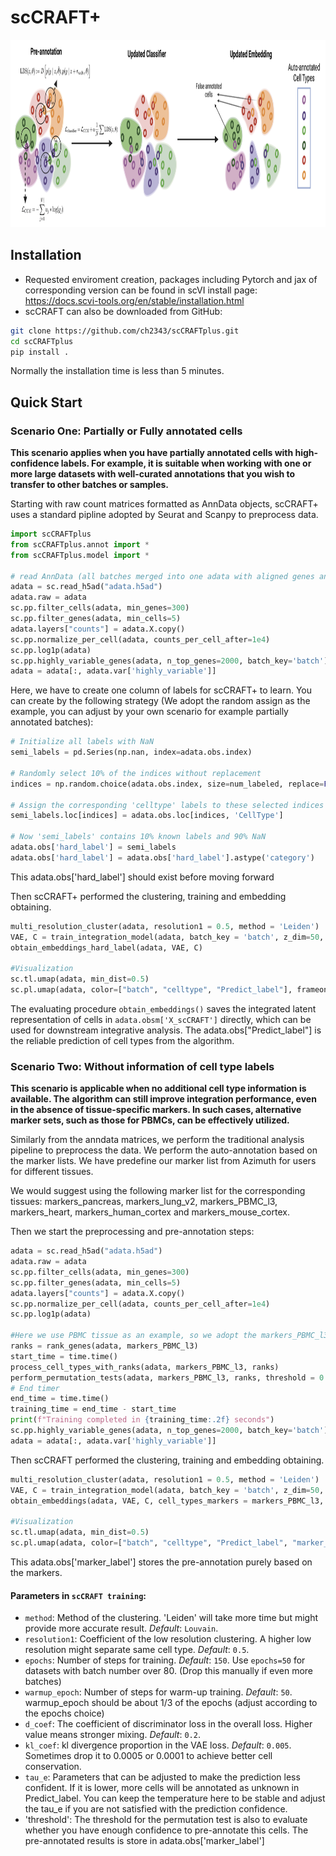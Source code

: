 # scCRAFT+
<img src="scCRAFT+.png" alt="Model Architecture"  width="1400" height="300"/>

## Installation
* Requested enviroment creation, packages including Pytorch and jax of corresponding version can be found in scVI install page: https://docs.scvi-tools.org/en/stable/installation.html
* scCRAFT can also be downloaded from GitHub:
```bash
git clone https://github.com/ch2343/scCRAFTplus.git
cd scCRAFTplus
pip install .
```

Normally the installation time is less than 5 minutes.

## Quick Start
### Scenario One: Partially or Fully annotated cells
**This scenario applies when you have partially annotated cells with high-confidence labels. For example, it is suitable when working with one or more large datasets with well-curated annotations that you wish to transfer to other batches or samples.**

Starting with raw count matrices formatted as AnnData objects, scCRAFT+ uses a standard pipline adopted by Seurat and Scanpy to preprocess data.
```python
import scCRAFTplus
from scCRAFTplus.annot import *
from scCRAFTplus.model import *

# read AnnData (all batches merged into one adata with aligned genes and metadata contains the batch indicator 'batch' for example in adata.obs)
adata = sc.read_h5ad("adata.h5ad")
adata.raw = adata
sc.pp.filter_cells(adata, min_genes=300)
sc.pp.filter_genes(adata, min_cells=5)
adata.layers["counts"] = adata.X.copy()
sc.pp.normalize_per_cell(adata, counts_per_cell_after=1e4)
sc.pp.log1p(adata)
sc.pp.highly_variable_genes(adata, n_top_genes=2000, batch_key='batch')
adata = adata[:, adata.var['highly_variable']]
```
Here, we have to create one column of labels for scCRAFT+ to learn. You can create by the following strategy (We adopt the random assign as the example, you can adjust by your own scenario for example partially annotated batches):

```python
# Initialize all labels with NaN
semi_labels = pd.Series(np.nan, index=adata.obs.index)

# Randomly select 10% of the indices without replacement
indices = np.random.choice(adata.obs.index, size=num_labeled, replace=False)

# Assign the corresponding 'celltype' labels to these selected indices
semi_labels.loc[indices] = adata.obs.loc[indices, 'CellType']

# Now 'semi_labels' contains 10% known labels and 90% NaN
adata.obs['hard_label'] = semi_labels
adata.obs['hard_label'] = adata.obs['hard_label'].astype('category')
```
This adata.obs['hard_label'] should exist before moving forward

Then scCRAFT+ performed the clustering, training and embedding obtaining.
```python
multi_resolution_cluster(adata, resolution1 = 0.5, method = 'Leiden')
VAE, C = train_integration_model(adata, batch_key = 'batch', z_dim=50, epochs = 150, d_coef = 0.2, kl_coef = 0.005, warmup_epoch = 50, hard_label = True)
obtain_embeddings_hard_label(adata, VAE, C)

#Visualization
sc.tl.umap(adata, min_dist=0.5)
sc.pl.umap(adata, color=["batch", "celltype", "Predict_label"], frameon=False, ncols=1)
```
The evaluating procedure `obtain_embeddings()` saves the integrated latent representation of cells in `adata.obsm['X_scCRAFT']` directly, which can be used for downstream integrative analysis. The adata.obs["Predict_label"] is the reliable prediction of cell types from the algorithm.

### Scenario Two: Without information of cell type labels
**This scenario is applicable when no additional cell type information is available. The algorithm can still improve integration performance, even in the absence of tissue-specific markers. In such cases, alternative marker sets, such as those for PBMCs, can be effectively utilized.**

Similarly from the anndata matrices, we perform the traditional analysis pipeline to preprocess the data.
We perform the auto-annotation based on the marker lists. We have predefine our marker list from Azimuth for users for different tissues.

We would suggest using the following marker list for the corresponding tissues: markers_pancreas, markers_lung_v2, markers_PBMC_l3, markers_heart, markers_human_cortex and markers_mouse_cortex.

Then we start the preprocessing and pre-annotation steps:
```python
adata = sc.read_h5ad("adata.h5ad")
adata.raw = adata
sc.pp.filter_cells(adata, min_genes=300)
sc.pp.filter_genes(adata, min_cells=5)
adata.layers["counts"] = adata.X.copy()
sc.pp.normalize_per_cell(adata, counts_per_cell_after=1e4)
sc.pp.log1p(adata)

#Here we use PBMC tissue as an example, so we adopt the markers_PBMC_l3 as the option.
ranks = rank_genes(adata, markers_PBMC_l3)
start_time = time.time()
process_cell_types_with_ranks(adata, markers_PBMC_l3, ranks)
perform_permutation_tests(adata, markers_PBMC_l3, ranks, threshold = 0.05, n_permutations=100, temperature=1)
# End timer
end_time = time.time()
training_time = end_time - start_time
print(f"Training completed in {training_time:.2f} seconds")
sc.pp.highly_variable_genes(adata, n_top_genes=2000, batch_key='batch')
adata = adata[:, adata.var['highly_variable']]
```
Then scCRAFT performed the clustering, training and embedding obtaining.
```python
multi_resolution_cluster(adata, resolution1 = 0.5, method = 'Leiden')
VAE, C = train_integration_model(adata, batch_key = 'batch', z_dim=50, epochs = 150,  d_coef = 0.2, kl_coef = 0.005, warmup_epoch = 50, hard_label = False)
obtain_embeddings(adata, VAE, C, cell_types_markers = markers_PBMC_l3, temperature=1.0, tau_e=-2)

#Visualization
sc.tl.umap(adata, min_dist=0.5)
sc.pl.umap(adata, color=["batch", "celltype", "Predict_label", "marker_label"], frameon=False, ncols=1)
```
This adata.obs['marker_label'] stores the pre-annotation purely based on the markers.



#### Parameters in `scCRAFT training`:
* `method`: Method of the clustering. 'Leiden' will take more time but might provide more accurate result. *Default*: `Louvain`.
* `resolution1`: Coefficient of the low resolution clustering. A higher low resolution might separate same cell type. *Default*: `0.5`.
* `epochs`: Number of steps for training. *Default*: `150`. Use `epochs=50` for datasets with batch number over 80. (Drop this manually if even more batches)
* `warmup_epoch`: Number of steps for warm-up training. *Default*: `50`. warmup_epoch should be about 1/3 of the epochs (adjust according to the epochs choice)
* `d_coef`: The coefficient of discriminator loss in the overall loss. Higher value means stronger mixing. *Default*: `0.2`.
* `kl_coef`: kl divergence proportion in the VAE loss. *Default*: `0.005`. Sometimes drop it to 0.0005 or 0.0001 to achieve better cell conservation.
* `tau_e`: Parameters that can be adjusted to make the prediction less confident. If it is lower, more cells will be annotated as unknown in Predict_label. You can keep the temperature here to be stable and adjust the tau_e if you are not satisfied with the prediction confidence.
* 'threshold': The threshold for the permutation test is also to evaluate whether you have enough confidence to pre-annotate this cells. The pre-annotated results is store in adata.obs['marker_label']

